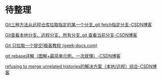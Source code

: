 # 待整理
[Git三种方法从远程仓库拉取指定的某一个分支_git fetch指定分支-CSDN博客](https://blog.csdn.net/you18131371836/article/details/110404967)


[Git查看本地分支、远程分支、所有分支_git 查看当前分支-CSDN博客](https://blog.csdn.net/ycg33/article/details/105258682)

[Git 只拉取一个提交|极客教程 (geek-docs.com)](https://geek-docs.com/git/git-questions/67_git_git_pull_just_one_commit.html#:~:text=1%20%E9%A6%96%E5%85%88%EF%BC%8C%E4%BD%BF%E7%94%A8%20git%20log%20%E5%91%BD%E4%BB%A4%E6%9F%A5%E7%9C%8B%E6%8F%90%E4%BA%A4%E5%8E%86%E5%8F%B2%EF%BC%8C%E5%B9%B6%E6%89%BE%E5%88%B0%E8%A6%81%E6%8B%89%E5%8F%96%E7%9A%84%E6%8F%90%E4%BA%A4%E7%9A%84%E5%93%88%E5%B8%8C%E5%80%BC%E3%80%82%20%E5%81%87%E8%AE%BE%E6%88%91%E4%BB%AC%E7%9A%84%E7%9B%AE%E6%A0%87%E6%8F%90%E4%BA%A4%E7%9A%84%E5%93%88%E5%B8%8C%E5%80%BC%E4%B8%BA%20abcd1234%20%E3%80%82,cherry-pick%20%E5%91%BD%E4%BB%A4%E6%8B%89%E5%8F%96%E6%8F%90%E4%BA%A4%EF%BC%9A%20git%20cherry-pick%20abcd1234%20Git%E5%B0%86%E5%BA%94%E7%94%A8%E8%AF%A5%E6%8F%90%E4%BA%A4%E5%88%B0%20master%20%E5%88%86%E6%94%AF%E4%B8%AD%E3%80%82)

[git rebase详解（图解+最简单示例，一次就懂）-CSDN博客](https://blog.csdn.net/weixin_42310154/article/details/119004977)

[refusing to merge unrelated histories的解决方案（本地/远程）综合-CSDN博客](https://blog.csdn.net/junruitian/article/details/88361895)